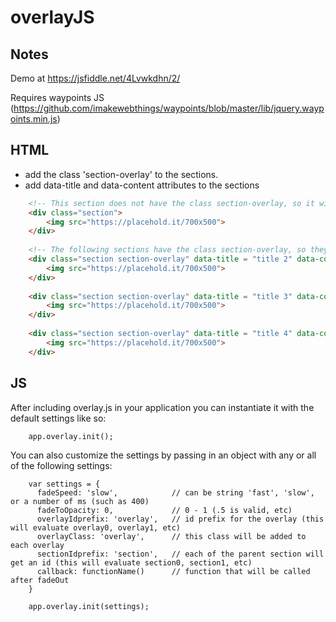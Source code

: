 # overlayJS

Notes
------------

Demo at https://jsfiddle.net/4Lvwkdhn/2/

Requires waypoints JS (https://github.com/imakewebthings/waypoints/blob/master/lib/jquery.waypoints.min.js)

HTML
-------------
  * add the class 'section-overlay' to the sections. 
  * add data-title and data-content attributes to the sections

~~~HTML
    <!-- This section does not have the class section-overlay, so it will not receive an overlay -->
    <div class="section">
        <img src="https://placehold.it/700x500">
    </div>
    
    <!-- The following sections have the class section-overlay, so they will receive an overlay -->
    <div class="section section-overlay" data-title = "title 2" data-content = "content 2">
        <img src="https://placehold.it/700x500">
    </div>
    
    <div class="section section-overlay" data-title = "title 3" data-content = "content 3">
        <img src="https://placehold.it/700x500">
    </div>
    
    <div class="section section-overlay" data-title = "title 4" data-content = "content 4">
        <img src="https://placehold.it/700x500">
    </div>
~~~
  
  

JS
-------------
After including overlay.js in your application you can instantiate it with the default settings like so:
~~~
    app.overlay.init();
~~~

You can also customize the settings by passing in an object with any or all of the following settings:
~~~JS
    var settings = {
      fadeSpeed: 'slow',            // can be string 'fast', 'slow', or a number of ms (such as 400)
      fadeToOpacity: 0,             // 0 - 1 (.5 is valid, etc)
      overlayIdprefix: 'overlay',   // id prefix for the overlay (this will evaluate overlay0, overlay1, etc)
      overlayClass: 'overlay',      // this class will be added to each overlay
      sectionIdprefix: 'section',   // each of the parent section will get an id (this will evaluate section0, section1, etc)
      callback: functionName()      // function that will be called after fadeOut
    }
    
    app.overlay.init(settings);
~~~
